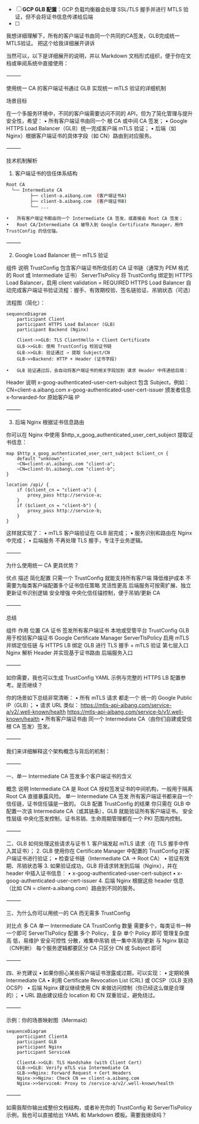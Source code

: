 
- [ ] **GCP GLB 配置**：GCP 负载均衡器会处理 SSL/TLS 握手并进行 MTLS 验证，但不会将证书信息传递给后端
- [ ] 

我想详细理解下，所有的客户端证书由同一个共同的CA签发，GLB完成统一MTLS验证。 把这个给我详细展开讲诉

当然可以，以下是详细展开的说明，并以 Markdown 文档形式组织，便于你在文档或审阅系统中直接使用：

⸻

使用统一 CA 的客户端证书通过 GLB 实现统一 mTLS 验证的详细机制

场景目标

在一个多服务环境中，不同的客户端需要访问不同的 API，但为了简化管理与提升安全性，希望：
	•	所有客户端证书由同一个 根 CA 或中间 CA 签发；
	•	Google HTTPS Load Balancer（GLB）统一完成客户端 mTLS 验证；
	•	后端（如 Nginx）根据客户端证书的具体字段（如 CN）路由到对应服务。

⸻

技术机制解析

1. 客户端证书的信任体系结构
```bash
Root CA
  └── Intermediate CA
         ├── client-a.aibang.com  (客户端证书A)
         ├── client-b.aibang.com  (客户端证书B)
         └── ...
```
	•	所有客户端证书都由同一个 Intermediate CA 签发，或直接由 Root CA 签发；
	•	Root CA/Intermediate CA 被导入到 Google Certificate Manager，用作 TrustConfig 的信任锚。

⸻

2. Google Load Balancer 统一 mTLS 验证

组件	说明
TrustConfig	包含客户端证书所信任的 CA 证书链（通常为 PEM 格式的 Root 或 Intermediate 证书）
ServerTlsPolicy	将 TrustConfig 绑定到 HTTPS Load Balancer，启用 client validation = REQUIRED
HTTPS Load Balancer	自动完成客户端证书验证流程：握手、有效期校验、签名链验证、吊销状态（可选）

流程图（简化）：
```mermaid
sequenceDiagram
    participant Client
    participant HTTPS Load Balancer (GLB)
    participant Backend (Nginx)

    Client->>GLB: TLS ClientHello + Client Certificate
    GLB->>GLB: 使用 TrustConfig 校验证书链
    GLB->>GLB: 验证通过 → 提取 Subject/CN
    GLB->>Backend: HTTP + Header (证书字段)
```
	•	GLB 验证通过后，会自动将客户端证书的相关字段加到 请求 Header 中传递给后端：

Header	说明
x-goog-authenticated-user-cert-subject	包含 Subject，例如：CN=client-a.aibang.com
x-goog-authenticated-user-cert-issuer	颁发者信息
x-forwarded-for	原始客户端 IP



⸻

3. 后端 Nginx 根据证书信息路由

你可以在 Nginx 中使用 $http_x_goog_authenticated_user_cert_subject 提取证书信息：
```nginx
map $http_x_goog_authenticated_user_cert_subject $client_cn {
    default "unknown";
    ~CN=client-a\.aibang\.com "client-a";
    ~CN=client-b\.aibang\.com "client-b";
}

location /api/ {
    if ($client_cn = "client-a") {
        proxy_pass http://service-a;
    }
    if ($client_cn = "client-b") {
        proxy_pass http://service-b;
    }
}
```
这样就实现了：
	•	mTLS 客户端验证在 GLB 层完成；
	•	服务识别和路由在 Nginx 中完成；
	•	后端服务 不再处理 TLS 握手，专注于业务逻辑。

⸻

为什么使用统一 CA 更具优势？

优点	描述
简化配置	只需一个 TrustConfig 就能支持所有客户端
降低维护成本	不需要为每类客户端配置多个证书信任策略
灵活性更高	后端服务可按需扩展、独立更新证书识别逻辑
安全增强	中央化信任锚控制，便于吊销/更新 CA



⸻

总结

组件	作用	位置
CA 证书	签发所有客户端证书	本地或受管平台
TrustConfig	GLB 用于校验客户端证书	Google Certificate Manager
ServerTlsPolicy	启用 mTLS 并绑定信任链	与 HTTPS LB 绑定
GLB	进行 TLS 握手 + mTLS 验证	第七层入口
Nginx	解析 Header 并实现基于证书路由	后端服务入口



⸻

如你需要，我也可以生成 TrustConfig YAML 示例与完整的 HTTPS LB 配置参考。是否继续？




你的场景如下总结非常清晰：
	•	所有 mTLS 请求 都走一个 统一的 Google Public IP（GLB）；
	•	请求 URL 类似：
https://mtls-api-aibang.com/service-a/v2/.well-known/health
https://mtls-api-aibang.com/service-b/v1/.well-known/health
	•	所有客户端证书由 同一个 Intermediate CA（由你们自建或受信根 CA 签发）签发。

⸻

我们来详细解释这个架构概念与背后的机制：

⸻

一、单一 Intermediate CA 签发多个客户端证书的含义

概念	说明
Intermediate CA	是 Root CA 授权签发证书的中间机构，一般用于隔离 Root CA 直接暴露风险。
单一 Intermediate CA 签发	所有客户端证书都来自一个信任链，证书信任锚是一致的。
GLB 配置 TrustConfig 的结果	你只需在 GLB 中配置一次该 Intermediate CA（或其链条），GLB 就能验证所有客户端证书。
安全性层级	中央化签发控制，证书吊销、生命周期管理都在一个 PKI 范围内控制。



⸻

二、GLB 如何处理这些请求与证书
	1.	客户端发起 mTLS 请求（在 TLS 握手中传入其证书）；
	2.	GLB 使用你在 Certificate Manager 中配置的 TrustConfig 对客户端证书进行验证；
	•	检查证书链（Intermediate CA → Root CA）
	•	验证有效期、吊销状态等
	3.	如果验证成功，GLB 将请求转发到后端（Nginx），并在 header 中插入证书信息：
	•	x-goog-authenticated-user-cert-subject
	•	x-goog-authenticated-user-cert-issuer
	4.	后端 Nginx 根据这些 header 信息（比如 CN = client-a.aibang.com）路由到不同的服务。

⸻

三、为什么你可以用统一的 CA 而无需多 TrustConfig

对比点	多 CA	单一 Intermediate CA
TrustConfig 数量	需要多个，每类证书一种	一个即可
ServerTlsPolicy 配置	多个 Policy，复杂	单个 Policy 即可
管理复杂度	高	低，易维护
安全可控性	分散，难集中吊销	统一集中吊销/更新
与 Nginx 联动（CN判断）	每个服务逻辑都要区分 CA	只区分 CN 或 Subject 即可



⸻

四、补充建议
	•	如果你担心某些客户端证书泄露或过期，可以实现：
	•	定期轮换 Intermediate CA
	•	利用 Certificate Revocation List (CRL) 或 OCSP（GLB 支持 OCSP）
	•	后端 Nginx 建议继续使用 CN 来做访问控制（你已经这么做是合理的）；
	•	URL 路由建议结合 location 和 CN 双重验证，避免绕过。

⸻

示例：你的场景映射图（Mermaid）
```mermaid
sequenceDiagram
    participant ClientA
    participant GLB
    participant Nginx
    participant ServiceA

    ClientA->>GLB: TLS Handshake (with Client Cert)
    GLB->>GLB: Verify mTLS via Intermediate CA
    GLB->>Nginx: Forward Request + Cert Headers
    Nginx->>Nginx: Check CN == client-a.aibang.com
    Nginx->>ServiceA: Proxy to /service-a/v2/.well-known/health
```


⸻

如需我帮你输出成整份文档结构，或者补充你的 TrustConfig 和 ServerTlsPolicy 示例，我也可以直接给出 YAML 和 Markdown 模板。需要我继续吗？
